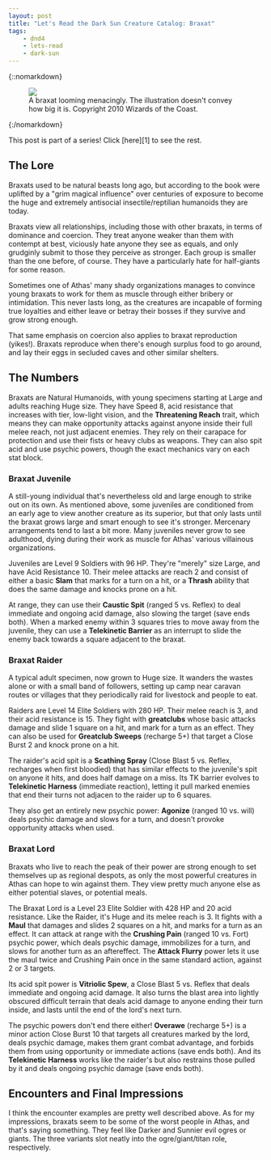 ```yaml
---
layout: post
title: "Let's Read the Dark Sun Creature Catalog: Braxat"
tags:
    - dnd4
    - lets-read
    - dark-sun
---
```


{::nomarkdown}
<figure class="center">
  <img src="{{ "/assets/wir-dscc-braxat.jpg" | absolute_url }}"/>
  <figcaption>
    A braxat looming menacingly. The illustration doesn't convey how big it is.
    Copyright 2010 Wizards of the Coast.
  </figcaption>
</figure>
{:/nomarkdown}

This post is part of a series! Click [here][1] to see the rest.


## The Lore

Braxats used to be natural beasts long ago, but according to the book were
uplifted by a "grim magical influence" over centuries of exposure to become the
huge and extremely antisocial insectile/reptilian humanoids they are today.

Braxats view all relationships, including those with other braxats, in terms of
dominance and coercion. They treat anyone weaker than them with contempt at
best, viciously hate anyone they see as equals, and only grudginly submit to
those they perceive as stronger. Each group is smaller than the one before, of
course. They have a particularly hate for half-giants for some reason.

Sometimes one of Athas' many shady organizations manages to convince young
braxats to work for them as muscle through either bribery or intimidation. This
never lasts long, as the creatures are incapable of forming true loyalties and
either leave or betray their bosses if they survive and grow strong enough.

That same emphasis on coercion also applies to braxat reproduction
(yikes!). Braxats reproduce when there's enough surplus food to go around, and
lay their eggs in secluded caves and other similar shelters.

## The Numbers

Braxats are Natural Humanoids, with young specimens starting at Large and adults
reaching Huge size. They have Speed 8, acid resistance that increases with tier,
low-light vision, and the **Threatening Reach** trait, which means they can make
opportunity attacks against anyone inside their full melee reach, not just
adjacent enemies. They rely on their carapace for protection and use their fists
or heavy clubs as weapons. They can also spit acid and use psychic powers,
though the exact mechanics vary on each stat block.

### Braxat Juvenile

A still-young individual that's nevertheless old and large enough to strike out
on its own. As mentioned above, some juveniles are conditioned from an early age
to view another creature as its superior, but that only lasts until the braxat
grows large and smart enough to see it's stronger. Mercenary arrangements tend
to last a bit more. Many juveniles never grow to see adulthood, dying during
their work as muscle for Athas' various villainous organizations.

Juveniles are Level 9 Soldiers with 96 HP. They're "merely" size Large, and have
Acid Resistance 10. Their melee attacks are reach 2 and consist of either a
basic **Slam** that marks for a turn on a hit, or a **Thrash** ability that does
the same damage and knocks prone on a hit.

At range, they can use their **Caustic Spit** (ranged 5 vs. Reflex) to deal
immediate and ongoing acid damage, also slowing the target (save ends
both). When a marked enemy within 3 squares tries to move away from the
juvenile, they can use a **Telekinetic Barrier** as an interrupt to slide the
enemy back towards a square adjacent to the braxat.

### Braxat Raider

A typical adult specimen, now grown to Huge size. It wanders the wastes alone or
with a small band of followers, setting up camp near caravan routes or villages
that they periodically raid for livestock and people to eat.

Raiders are Level 14 Elite Soldiers with 280 HP. Their melee reach is 3, and
their acid resistance is 15. They fight with **greatclubs** whose basic attacks
damage and slide 1 square on a hit, and mark for a turn as an effect. They can
also be used for **Greatclub Sweeps** (recharge 5+) that target a Close Burst 2
and knock prone on a hit.

The raider's acid spit is a **Scathing Spray** (Close Blast 5 vs. Reflex,
recharges when first bloodied) that has similar effects to the juvenile's spit
on anyone it hits, and does half damage on a miss. Its TK barrier evolves to
**Telekinetic Harness** (immediate reaction), letting it pull marked enemies
that end their turns not adjacen to the raider up to 6 squares.

They also get an entirely new psychic power: **Agonize** (ranged 10 vs. will)
deals psychic damage and slows for a turn, and doesn't provoke opportunity
attacks when used.

### Braxat Lord

Braxats who live to reach the peak of their power are strong enough to set
themselves up as regional despots, as only the most powerful creatures in Athas
can hope to win against them. They view pretty much anyone else as either
potential slaves, or potential meals.

The Braxat Lord is a Level 23 Elite Soldier with 428 HP and 20 acid
resistance. Like the Raider, it's Huge and its melee reach is 3. It fights with
a **Maul** that damages and slides 2 squares on a hit, and marks for a turn as
an effect. It can attack at range with the **Crushing Pain** (ranged 10
vs. Fort) psychic power, which deals psychic damage, immobilizes for a turn, and
slows for another turn as an aftereffect. The **Attack Flurry** power lets it
use the maul twice and Crushing Pain once in the same standard action, against 2
or 3 targets.

Its acid spit power is **Vitriolic Spew**, a Close Blast 5 vs. Reflex that deals
immediate and ongoing acid damage. It also turns the blast area into lightly
obscured difficult terrain that deals acid damage to anyone ending their turn
inside, and lasts until the end of the lord's next turn.

The psychic powers don't end there either! **Overawe** (recharge 5+) is a minor
action Close Burst 10 that targets all creatures marked by the lord, deals
psychic damage, makes them grant combat advantage, and forbids them from using
opportunity or immediate actions (save ends both). And its **Telekinetic
Harness** works like the raider's but also restrains those pulled by it and
deals ongoing psychic damage (save ends both).

## Encounters and Final Impressions

I think the encounter examples are pretty well described above. As for my
impressions, braxats seem to be some of the worst people in Athas, and that's
saying something. They feel like Darker and Sunnier evil ogres or giants. The
three variants slot neatly into the ogre/giant/titan role, respectively.
